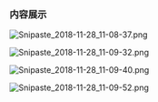 

### 内容展示

![Snipaste_2018-11-28_11-08-37.png](https://upload-images.jianshu.io/upload_images/2046465-d81c4c482cc8d11c.png?imageMogr2/auto-orient/strip%7CimageView2/2/w/1240)

![Snipaste_2018-11-28_11-09-32.png](https://upload-images.jianshu.io/upload_images/2046465-4b2dac33047d5aa8.png?imageMogr2/auto-orient/strip%7CimageView2/2/w/1240)

![Snipaste_2018-11-28_11-09-40.png](https://upload-images.jianshu.io/upload_images/2046465-7c5a0f7587374b94.png?imageMogr2/auto-orient/strip%7CimageView2/2/w/1240)

![Snipaste_2018-11-28_11-09-52.png](https://upload-images.jianshu.io/upload_images/2046465-b41f8c92471f09f1.png?imageMogr2/auto-orient/strip%7CimageView2/2/w/1240)




